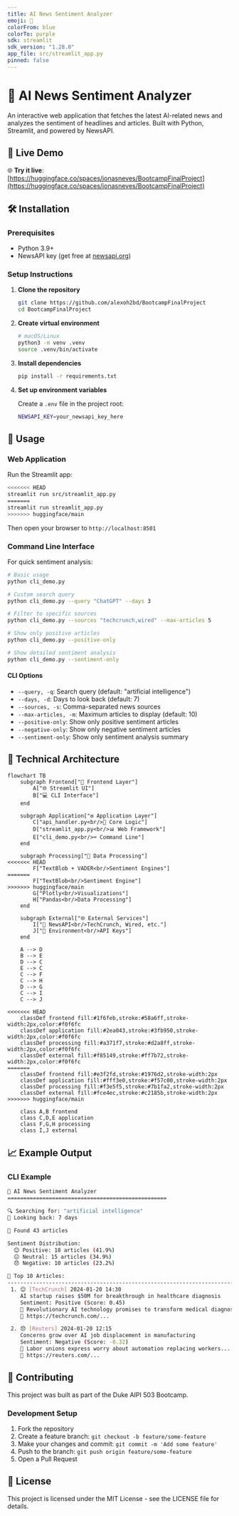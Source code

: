 ```yaml
---
title: AI News Sentiment Analyzer
emoji: 🤖
colorFrom: blue
colorTo: purple
sdk: streamlit
sdk_version: "1.28.0"
app_file: src/streamlit_app.py
pinned: false
---
```


# 🤖 AI News Sentiment Analyzer

An interactive web application that fetches the latest AI-related news and analyzes the sentiment of headlines and articles. Built with Python, Streamlit, and powered by NewsAPI.

## 🚀 Live Demo

🌐 **Try it live**: [https://huggingface.co/spaces/jonasneves/BootcampFinalProject](https://huggingface.co/spaces/jonasneves/BootcampFinalProject)

## 🛠️ Installation

### Prerequisites
- Python 3.9+ 
- NewsAPI key (get free at [newsapi.org](https://newsapi.org))

### Setup Instructions

1. **Clone the repository**
   ```bash
   git clone https://github.com/alexoh2bd/BootcampFinalProject
   cd BootcampFinalProject
   ```

2. **Create virtual environment**
   ```bash
   # macOS/Linux
   python3 -m venv .venv
   source .venv/bin/activate
   ```

3. **Install dependencies**
   ```bash
   pip install -r requirements.txt
   ```

4. **Set up environment variables**
   
   Create a `.env` file in the project root:
   ```bash
   NEWSAPI_KEY=your_newsapi_key_here
   ```

## 🎯 Usage

### Web Application

Run the Streamlit app:
```bash
<<<<<<< HEAD
streamlit run src/streamlit_app.py
=======
streamlit run streamlit_app.py
>>>>>>> huggingface/main
```

Then open your browser to `http://localhost:8501`

### Command Line Interface

For quick sentiment analysis:

```bash
# Basic usage
python cli_demo.py

# Custom search query
python cli_demo.py --query "ChatGPT" --days 3

# Filter to specific sources
python cli_demo.py --sources "techcrunch,wired" --max-articles 5

# Show only positive articles
python cli_demo.py --positive-only

# Show detailed sentiment analysis
python cli_demo.py --sentiment-only
```

#### CLI Options
- `--query, -q`: Search query (default: "artificial intelligence")
- `--days, -d`: Days to look back (default: 7)
- `--sources, -s`: Comma-separated news sources
- `--max-articles, -m`: Maximum articles to display (default: 10)
- `--positive-only`: Show only positive sentiment articles
- `--negative-only`: Show only negative sentiment articles
- `--sentiment-only`: Show only sentiment analysis summary

## 🔧 Technical Architecture

```mermaid
flowchart TB
    subgraph Frontend["🎨 Frontend Layer"]
        A["🌐 Streamlit UI"]
        B["💻 CLI Interface"]
    end
    
    subgraph Application["⚙️ Application Layer"]
        C["api_handler.py<br/>🔧 Core Logic"]
        D["streamlit_app.py<br/>📊 Web Framework"]
        E["cli_demo.py<br/>⌨️ Command Line"]
    end
    
    subgraph Processing["🧠 Data Processing"]
<<<<<<< HEAD
        F["TextBlob + VADER<br/>Sentiment Engines"]
=======
        F["TextBlob<br/>Sentiment Engine"]
>>>>>>> huggingface/main
        G["Plotly<br/>Visualizations"]
        H["Pandas<br/>Data Processing"]
    end
    
    subgraph External["🌐 External Services"]
        I["📡 NewsAPI<br/>TechCrunch, Wired, etc."]
        J["🔐 Environment<br/>API Keys"]
    end
    
    A --> D
    B --> E
    D --> C
    E --> C
    C --> F
    C --> H
    D --> G
    C --> I
    C --> J
    
<<<<<<< HEAD
    classDef frontend fill:#1f6feb,stroke:#58a6ff,stroke-width:2px,color:#f0f6fc
    classDef application fill:#2ea043,stroke:#3fb950,stroke-width:2px,color:#f0f6fc
    classDef processing fill:#a371f7,stroke:#d2a8ff,stroke-width:2px,color:#f0f6fc
    classDef external fill:#f85149,stroke:#ff7b72,stroke-width:2px,color:#f0f6fc
=======
    classDef frontend fill:#e3f2fd,stroke:#1976d2,stroke-width:2px
    classDef application fill:#fff3e0,stroke:#f57c00,stroke-width:2px
    classDef processing fill:#f3e5f5,stroke:#7b1fa2,stroke-width:2px
    classDef external fill:#fce4ec,stroke:#c2185b,stroke-width:2px
>>>>>>> huggingface/main
    
    class A,B frontend
    class C,D,E application
    class F,G,H processing
    class I,J external
```

## 📈 Example Output

### CLI Example
```bash
🤖 AI News Sentiment Analyzer
==================================================

🔍 Searching for: "artificial intelligence"
📅 Looking back: 7 days

📰 Found 43 articles

Sentiment Distribution:
  😊 Positive: 18 articles (41.9%)
  😐 Neutral: 15 articles (34.9%)
  😞 Negative: 10 articles (23.2%)

📄 Top 10 Articles:
--------------------------------------------------------------------------------
 1. 😊 [TechCrunch] 2024-01-20 14:30
    AI startup raises $50M for breakthrough in healthcare diagnosis
    Sentiment: Positive (Score: 0.45)
    📝 Revolutionary AI technology promises to transform medical diagnosis...
    🔗 https://techcrunch.com/...

 2. 😞 [Reuters] 2024-01-20 12:15
    Concerns grow over AI job displacement in manufacturing
    Sentiment: Negative (Score: -0.32)
    📝 Labor unions express worry about automation replacing workers...
    🔗 https://reuters.com/...
```

## 🤝 Contributing

This project was built as part of the Duke AIPI 503 Bootcamp.

### Development Setup

1. Fork the repository
2. Create a feature branch: `git checkout -b feature/some-feature`
3. Make your changes and commit: `git commit -m 'Add some feature'`
4. Push to the branch: `git push origin feature/some-feature`
5. Open a Pull Request

## 📝 License

This project is licensed under the MIT License - see the LICENSE file for details.

